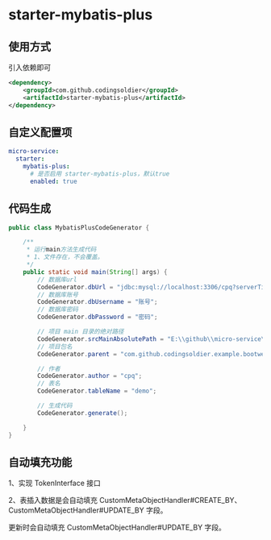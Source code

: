# starter-mybatis-plus

## 使用方式
引入依赖即可
```xml
<dependency>
    <groupId>com.github.codingsoldier</groupId>
    <artifactId>starter-mybatis-plus</artifactId>
</dependency>
```

## 自定义配置项
```yaml
micro-service:
  starter:
    mybatis-plus:
      # 是否启用 starter-mybatis-plus，默认true
      enabled: true
```

## 代码生成
```java
public class MybatisPlusCodeGenerator {

    /**
     * 运行main方法生成代码
     * 1、文件存在，不会覆盖。
     */
    public static void main(String[] args) {
        // 数据库url
        CodeGenerator.dbUrl = "jdbc:mysql://localhost:3306/cpq?serverTimezone=Asia/Shanghai&useUnicode=true&characterEncoding=utf-8&useSSL=true";
        // 数据库账号
        CodeGenerator.dbUsername = "账号";
        // 数据库密码
        CodeGenerator.dbPassword = "密码";

        // 项目 main 目录的绝对路径
        CodeGenerator.srcMainAbsolutePath = "E:\\github\\micro-service\\examples\\example-parent\\boot-web\\src\\main";
        // 项目包名
        CodeGenerator.parent = "com.github.codingsoldier.example.bootweb.temp";

        // 作者
        CodeGenerator.author = "cpq";
        // 表名
        CodeGenerator.tableName = "demo";

        // 生成代码
        CodeGenerator.generate();

    }
}

```

## 自动填充功能
1、实现 TokenInterface 接口

2、表插入数据是会自动填充 CustomMetaObjectHandler#CREATE_BY、CustomMetaObjectHandler#UPDATE_BY 字段。

 更新时会自动填充 CustomMetaObjectHandler#UPDATE_BY 字段。
